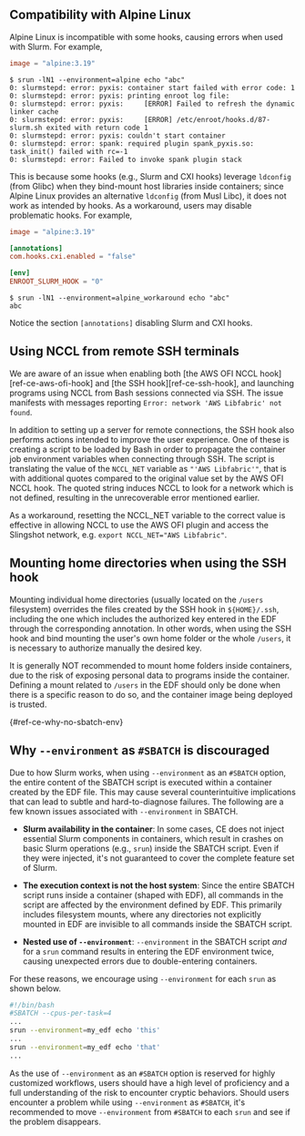 ## Compatibility with Alpine Linux

Alpine Linux is incompatible with some hooks, causing errors when used with Slurm. For example,

```toml title="EDF: alpine.toml"
image = "alpine:3.19"
```

```console title="Command-line"
$ srun -lN1 --environment=alpine echo "abc"
0: slurmstepd: error: pyxis: container start failed with error code: 1
0: slurmstepd: error: pyxis: printing enroot log file:
0: slurmstepd: error: pyxis:     [ERROR] Failed to refresh the dynamic linker cache
0: slurmstepd: error: pyxis:     [ERROR] /etc/enroot/hooks.d/87-slurm.sh exited with return code 1
0: slurmstepd: error: pyxis: couldn't start container
0: slurmstepd: error: spank: required plugin spank_pyxis.so: task_init() failed with rc=-1
0: slurmstepd: error: Failed to invoke spank plugin stack
```

This is because some hooks (e.g., Slurm and CXI hooks) leverage `ldconfig` (from Glibc) when they bind-mount host libraries inside containers; since Alpine Linux provides an alternative `ldconfig` (from Musl Libc), it does not work as intended by hooks. As a workaround, users may disable problematic hooks. For example,

```toml title="EDF: alpine_workaround.toml"
image = "alpine:3.19"

[annotations]
com.hooks.cxi.enabled = "false"

[env]
ENROOT_SLURM_HOOK = "0"
```

```console title="Command-line"
$ srun -lN1 --environment=alpine_workaround echo "abc"
abc
```

Notice the section `[annotations]` disabling Slurm and CXI hooks.

## Using NCCL from remote SSH terminals

We are aware of an issue when enabling both [the AWS OFI NCCL hook][ref-ce-aws-ofi-hook] and [the SSH hook][ref-ce-ssh-hook], and launching programs using NCCL from Bash sessions connected via SSH.
The issue manifests with messages reporting `Error: network 'AWS Libfabric' not found`.

In addition to setting up a server for remote connections, the SSH hook also performs actions intended to improve the user experience. One of these is creating a script to be loaded by Bash in order to propagate the container job environment variables when connecting through SSH.
The script is translating the value of the `NCCL_NET` variable as `"'AWS Libfabric'"`, that is with additional quotes compared to the original value set by the AWS OFI NCCL hook. The quoted string induces NCCL to look for a network which is not defined, resulting in the unrecoverable error mentioned earlier.

As a workaround, resetting the NCCL_NET variable to the correct value is effective in allowing NCCL to use the AWS OFI plugin and access the Slingshot network, e.g. `export NCCL_NET="AWS Libfabric"`.

## Mounting home directories when using the SSH hook

Mounting individual home directories (usually located on the `/users` filesystem) overrides the files created by the SSH hook in `${HOME}/.ssh`, including the one which includes the authorized key entered in the EDF through the corresponding annotation. In other words, when using the SSH hook and bind mounting the user's own home folder or the whole `/users`, it is necessary to authorize manually the desired key.

It is generally NOT recommended to mount home folders inside containers, due to the risk of exposing personal data to programs inside the container.
Defining a mount related to `/users` in the EDF should only be done when there is a specific reason to do so, and the container image being deployed is trusted.

[](){#ref-ce-why-no-sbatch-env}
## Why `--environment` as `#SBATCH` is discouraged

Due to how Slurm works, when using `--environment` as an `#SBATCH` option, the entire content of the SBATCH script is executed within a container created by the EDF file. This may cause several counterintuitive implications that can lead to subtle and hard-to-diagnose failures. The following are a few known issues associated with `--environment` in SBATCH.

 - **Slurm availability in the container**: In some cases, CE does not inject essential Slurm components in containers, which result in crashes on basic Slurm operations (e.g., `srun`) inside the SBATCH script. Even if they were injected, it's not guaranteed to cover the complete feature set of Slurm.

 - **The execution context is not the host system**: Since the entire SBATCH script runs inside a container (shaped with EDF), all commands in the script are affected by the environment defined by EDF. This primarily includes filesystem mounts, where any directories not explicitly mounted in EDF are invisible to all commands inside the SBATCH script.

 - **Nested use of `--environment`**: `--environment` in the SBATCH script _and_ for a `srun` command results in entering the EDF environment twice, causing unexpected errors due to double-entering containers.

For these reasons, we encourage using `--environment` for each `srun` as shown below.

```bash
#!/bin/bash
#SBATCH --cpus-per-task=4
...
srun --environment=my_edf echo 'this'
...
srun --environment=my_edf echo 'that'
...
```

As the use of `--environment` as an `#SBATCH` option is reserved for highly customized workflows, users should have a high level of proficiency and a full understanding of the risk to encounter cryptic behaviors. Should users encounter a problem while using `--environment` as `#SBATCH`, it's recommended to move `--environment` from `#SBATCH` to each `srun` and see if the problem disappears.
